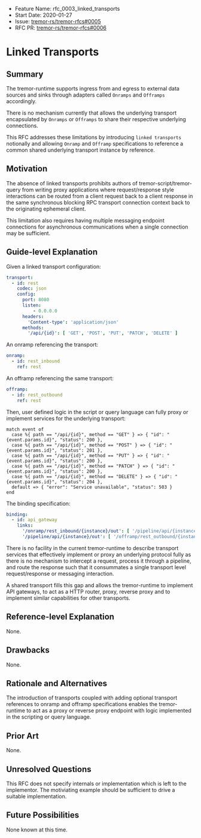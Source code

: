 - Feature Name: rfc_0003_linked_transports
- Start Date: 2020-01-27
- Issue: [tremor-rs/tremor-rfcs#0005](https://github.com/tremor-rs/tremor-rfcs/issues/5)
- RFC PR: [tremor-rs/tremor-rfcs#0006](https://github.com/tremor-rs/tremor-rfcs/pull/6)

# Linked Transports

## Summary
[summary]: #summary

The tremor-runtime supports ingress from and egress to external data sources and
sinks through adapters called `Onramps` and `Offramps` accordingly.

There is no mechanism currently that allows the underlying transport encapsulated by `Onramps` or `Offramps` to share their respective underlying connections.

This RFC addresses these limitations by introducing `linked transports` notionally and allowing `Onramp` and `Offramp` specifications to reference a common shared underlying transport instance by reference.

## Motivation
[motivation]: #motivation

The absence of linked transports prohibits authors of tremor-script/tremor-query
from writing proxy applications where request/response style interactions can be
routed from a client request back to a client response in the same synchronous blocking RPC transport connection context back to the originating ephemeral client.

This limitation also requires having multiple messaging endpoint connections for asynchronous communications when a single connection may be sufficient.

## Guide-level Explanation
[guide-level-explanation]: #guide-level-explanation

Given a linked transport configuration:

```yaml
transport:
  - id: rest
    codec: json
    config:
      port: 8080
      listen:
          - 0.0.0.0
      headers:
        'Content-type': 'application/json'
      methods:
        '/api/{id}': [ 'GET', 'POST', 'PUT', 'PATCH', 'DELETE' ]
```

An onramp referencing the transport:

```yaml
onramp:
  - id: rest_inbound
    ref: rest
```

An offramp referencing the same transport:

```yaml
offramp:
  - id: rest_outbound
    ref: rest
```

Then, user defined logic in the script or query language can fully proxy or implement services for the underlying transport:

```tremor
match event of
  case %{ path == "/api/{id}", method == "GET" } => { "id": "{event.params.id}", "status": 200 },
  case %{ path == "/api/{id}", method == "POST" } => { "id": "{event.params.id}", "status": 201 },
  case %{ path == "/api/{id}", method == "PUT" } => { "id": "{event.params.id}", "status": 200 },
  case %{ path == "/api/{id}", method == "PATCH" } => { "id": "{event.params.id}", "status": 200 },
  case %{ path == "/api/{id}", method == "DELETE" } => { "id": "{event.params.id}", "status": 204 },
  default => { "error": "Service unavailable", "status": 503 }
end
```

The binding specification:

```yaml
binding:
  - id: api_gateway
    links:
      '/onramp/rest_inbound/{instance}/out': [ '/pipeline/api/{instance}/in' ]
      '/pipeline/api/{instance}/out': [ '/offramp/rest_outbound/{instance}/in'  ]
```

There is no facility in the current tremor-runtime to describe transport services that effectively implement or proxy an underlying protocol fully as there is no mechanism to intercept a request, process it through a pipeline, and route the response such that it consummates a single transport level request/response or messaging interaction.

A shared transport fills this gap and allows the tremor-runtime to implement API gateways, to act as a HTTP router, proxy, reverse proxy and to implement similar capabilities for other transports.


## Reference-level Explanation
[reference-level-explanation]: #reference-level-explanation

None.

## Drawbacks
[drawbacks]: #drawbacks

None.

## Rationale and Alternatives
[rationale-and-alternatives]: #rationale-and-alternatives

The introduction of transports coupled with adding optional transport references
to onramp and offramp specifications enables the tremor-runtime to act as a proxy or reverse proxy endpoint with logic implemented in the scripting or query language.

## Prior Art
[prior-art]: #prior-art

None.

## Unresolved Questions
[unresolved-questions]: #unresolved-questions

This RFC does not specify internals or implementation which is left to the implementor. The motiviating example should be sufficient to drive a suitable implementation.

## Future Possibilities
[future-possibilities]: #future-possibilities

None known at this time.
